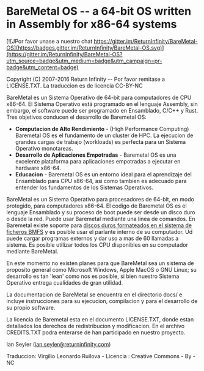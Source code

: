 # BareMetal OS -- a 64-bit OS written in Assembly for x86-64 systems #

[![JPor favor unase a nuestro chat https://gitter.im/ReturnInfinity/BareMetal-OS](https://badges.gitter.im/ReturnInfinity/BareMetal-OS.svg)](https://gitter.im/ReturnInfinity/BareMetal-OS?utm_source=badge&utm_medium=badge&utm_campaign=pr-badge&utm_content=badge)

Copyright (C) 2007-2016 Return Infinity -- Por favor remitase a LICENSE.TXT. La traduccion es de licencia CC-BY-NC

BareMetal es un Sistema Operativo de 64-bit para computadores de CPU x86-64. El Sistema Operativo está programado en el lenguaje Assembly, sin embargo, el software puede ser programado en Ensamblado, C/C++ y Rust. Tres objetivos conducen el desarrollo de Baremetal OS:

* **Computacion de Alto Rendimiento** - (High Performance Computing) Baremetal OS es el fundamento de un cluster de HPC. La ejecucion de grandes cargas de trabajo (workloads) es perfecta para un Sistema Operativo monotareas.
* **Desarrollo de Aplicaciones Empotradas** - Baremetal OS es una excelente plataforma para aplicaciones empotradas a ejecutar en hardware x86-64.
* **Educacion** - Baremetal OS es un entorno ideal para el aprendizaje del Ensamblado para CPU x86-64, asi como tambien es adecuado para entender los fundamentos de los Sistemas Operativos.

BareMetal es un Sistema Operativo para procesadores de 64-bit, en modo protegido, para computadores x86-64. El codigo de Baremetal OS es el lenguaje Ensamblado y su proceso de boot puede ser desde un disco duro o desde la red. Puede usar Baremetal mediante una linea de comandos. En Baremetal existe soporte para [discos duros formateados en el sistema de ficheros BMFS](https://github.com/ReturnInfinity/BMFS) y es posible usar el parlante interno de su computador. Ud puede cargar programas externos y dar uso a mas de 60 llamadas a sistema. Es posible utilizar todos los CPU disponibles en su computador mediante BareMetal.

En este momento no existen planes para que BareMetal sea un sistema de proposito general como Microsoft Windows, Apple MacOS o GNU Linux; su desarrollo es tan 'lean' como nos es posible, si bien nuestro Sistema Operativo entrega cualidades de gran utilidad.

La documentacion de BareMetal se encuentra en el directorio docs/ e incluye instrucciones para su ejecucion, compilacion y para el desarrollo de su propio software.

La licencia de Baremetal esta en el documento LICENSE.TXT, donde estan detallados los derechos de redistribucion y modificacion. En el archivo CREDITS.TXT podra enterarse de han participado en nuestro proyecto.

Ian Seyler (ian.seyler@returninfinity.com)

Traduccion: Virgilio Leonardo Ruilova - Licencia : Creative Commons - By - NC
